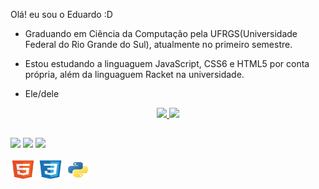  Olá! eu sou o Eduardo :D 

- Graduando em Ciência da Computação pela UFRGS(Universidade Federal do Rio Grande do Sul), atualmente no primeiro semestre.

- Estou estudando a linguaguem JavaScript, CSS6 e HTML5 por conta própria, além da linguaguem Racket na universidade.

- Ele/dele


<div align="center">
  <a href="https://github.com/eduardosaldanhacs">
  <img height="180em" src="https://github-readme-stats.vercel.app/api?username=eduardosaldanhacs&show_icons=true&theme=dark&include_all_commits=true&count_private=true"/>
  <img height="180em" src="https://github-readme-stats.vercel.app/api/top-langs/?username=eduardosaldanhacs&layout=compact&langs_count=7&theme=dark"/>
</div>

##
 
<div> 
    <a href="https://www.instagram.com/_eduardogss/?hl=pt-br" target="_blank"><img src="https://img.shields.io/badge/-Instagram-%23E4405F?style=for-the-badge&logo=instagram&logoColor=white" target="_blank"></a>
  <a href = "mailto:eduardosaldanhacs@gmail.com"><img src="https://img.shields.io/badge/-Gmail-%23333?style=for-the-badge&logo=gmail&logoColor=white" target="_blank"></a>
  <a href="https://www.linkedin.com/in/eduardo-saldanha-94b678217/" target="_blank"><img src="https://img.shields.io/badge/-LinkedIn-%230077B5?style=for-the-badge&logo=linkedin&logoColor=white" target="_blank"></a> 
  <div>
  
  <div style="display: inline_block"><br>
  <img align="center" alt="Eduardo-HTML" height="30" width="40" src="https://raw.githubusercontent.com/devicons/devicon/master/icons/html5/html5-original.svg">
  <img align="center" alt="Eduardo-CSS" height="30" width="40" src="https://raw.githubusercontent.com/devicons/devicon/master/icons/css3/css3-original.svg">
  <img align="center" alt="Eduardo-Python" height="30" width="40" src="https://raw.githubusercontent.com/devicons/devicon/master/icons/python/python-original.svg">
</div>

